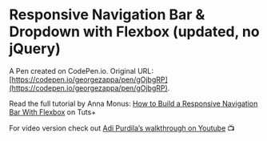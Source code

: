 # Responsive Navigation Bar & Dropdown with Flexbox (updated, no jQuery)

A Pen created on CodePen.io. Original URL: [https://codepen.io/georgezappa/pen/gOjbgRP](https://codepen.io/georgezappa/pen/gOjbgRP).

Read the full tutorial by Anna Monus: [How to Build a Responsive Navigation Bar With Flexbox](https://webdesign.tutsplus.com/tutorials/how-to-build-a-responsive-navigation-bar-with-flexbox--cms-33535) on Tuts+

For video version check out [Adi Purdila’s walkthrough on Youtube](https://www.youtube.com/watch?v=pnpDhdVUERY) 📺
